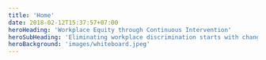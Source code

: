 ```yaml
---
title: 'Home'
date: 2018-02-12T15:37:57+07:00
heroHeading: 'Workplace Equity through Continuous Intervention'
heroSubHeading: 'Eliminating workplace discrimination starts with changing manager attitudes and behaviour. By reducing unconscious bias, and using software tools to mitigate the impacts of all bias, we help improve employee retention, engagement and productivity.'
heroBackground: 'images/whiteboard.jpeg'
---
```

